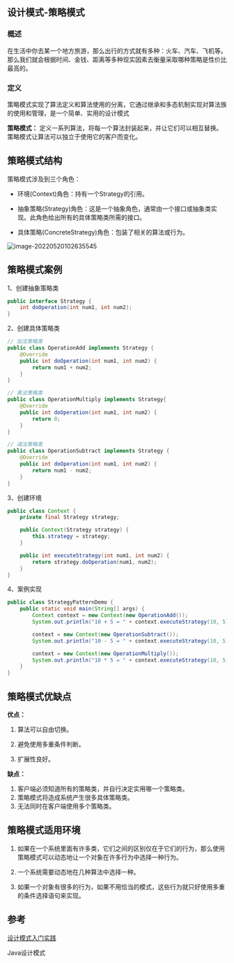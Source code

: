 ## 设计模式-策略模式

### 概述

在生活中你去某一个地方旅游，那么出行的方式就有多种：火车、汽车、飞机等。那么我们就会根据时间、金钱、距离等多种现实因素去衡量采取哪种策略是性价比最高的。

### 定义

策略模式实现了算法定义和算法使用的分离，它通过继承和多态机制实现对算法族的使用和管理，是一个简单、实用的设计模式

**策略模式：** 定义一系列算法，将每一个算法封装起来，并让它们可以相互替换。策略模式让算法可以独立于使用它的客户而变化。

## 策略模式结构

策略模式涉及到三个角色：

- 环境(Context)角色：持有一个Strategy的引用。

- 抽象策略(Strategy)角色：这是一个抽象角色，通常由一个接口或抽象类实现。此角色给出所有的具体策略类所需的接口。

- 具体策略(ConcreteStrategy)角色：包装了相关的算法或行为。

![image-20220520102635545](https://blog-1300853183.cos.ap-chengdu.myqcloud.com/img/image-20220520102635545.png)

## 策略模式案例

1、创建抽象策略类

```java
public interface Strategy {
    int doOperation(int num1, int num2);
}
```

2、创建具体策略类

```java
// 加法策略类
public class OperationAdd implements Strategy {
    @Override
    public int doOperation(int num1, int num2) {
        return num1 + num2;
    }
}

// 乘法策略类
public class OperationMultiply implements Strategy{
    @Override
    public int doOperation(int num1, int num2) {
        return 0;
    }
}

// 减法策略类
public class OperationSubtract implements Strategy {
    @Override
    public int doOperation(int num1, int num2) {
        return num1 - num2;
    }
}
```



3、创建环境

```java
public class Context {
    private final Strategy strategy;

    public Context(Strategy strategy) {
        this.strategy = strategy;
    }

    public int executeStrategy(int num1, int num2) {
        return strategy.doOperation(num1, num2);
    }
}
```

4、案例实现

```java
public class StrategyPatternDemo {
    public static void main(String[] args) {
        Context context = new Context(new OperationAdd());
        System.out.println("10 + 5 = " + context.executeStrategy(10, 5));

        context = new Context(new OperationSubtract());
        System.out.println("10 - 5 = " + context.executeStrategy(10, 5));

        context = new Context(new OperationMultiply());
        System.out.println("10 * 5 = " + context.executeStrategy(10, 5));
    }
}
```

## 策略模式优缺点

**优点：**

1. 算法可以自由切换。

2. 避免使用多重条件判断。 

3. 扩展性良好。

**缺点：**

1. 客户端必须知道所有的策略类，并自行决定实用哪一个策略类。
2. 策略模式将造成系统产生很多具体策略类。
3. 无法同时在客户端使用多个策略类。

## 策略模式适用环境

1. 如果在一个系统里面有许多类，它们之间的区别仅在于它们的行为，那么使用策略模式可以动态地让一个对象在许多行为中选择一种行为。 

2. 一个系统需要动态地在几种算法中选择一种。 

3. 如果一个对象有很多的行为，如果不用恰当的模式，这些行为就只好使用多重的条件选择语句来实现。

## 参考

[设计模式入门实践](https://www.cmsblogs.com/article/1407700152680058880)

Java设计模式